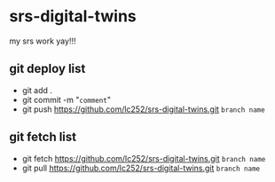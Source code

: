 # srs-digital-twins
my srs work yay!!!

## git deploy list

- git add .
- git commit -m "`comment`"
- git push https://github.com/lc252/srs-digital-twins.git `branch name`


## git fetch list

- git fetch https://github.com/lc252/srs-digital-twins.git `branch name`
- git pull https://github.com/lc252/srs-digital-twins.git `branch name`